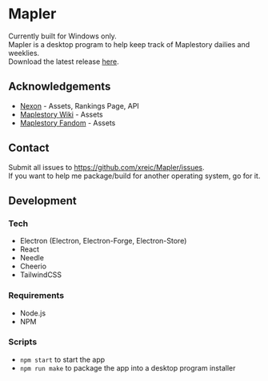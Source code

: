 # Mapler

Currently built for Windows only. \
Mapler is a desktop program to help keep track of Maplestory dailies and weeklies. \
Download the latest release [here](https://github.com/xreic/Mapler/releases).

## Acknowledgements

- [Nexon](https://maplestory.nexon.net/) - Assets, Rankings Page, API
- [Maplestory Wiki](https://maplestory.wiki/) - Assets
- [Maplestory Fandom](https://maplestory.fandom.com/wiki/MapleStory:Main_Page) - Assets

## Contact

Submit all issues to https://github.com/xreic/Mapler/issues. \
If you want to help me package/build for another operating system, go for it.

## Development

### Tech

- Electron (Electron, Electron-Forge, Electron-Store)
- React
- Needle
- Cheerio
- TailwindCSS

### Requirements

- Node.js
- NPM

### Scripts

- `npm start` to start the app
- `npm run make` to package the app into a desktop program installer
